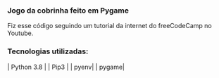 ### Jogo da cobrinha feito em Pygame

Fiz esse código seguindo um tutorial da internet do freeCodeCamp no Youtube.

### Tecnologias utilizadas:

| Python 3.8 |
| Pip3 |
| pyenv|
| pygame|
